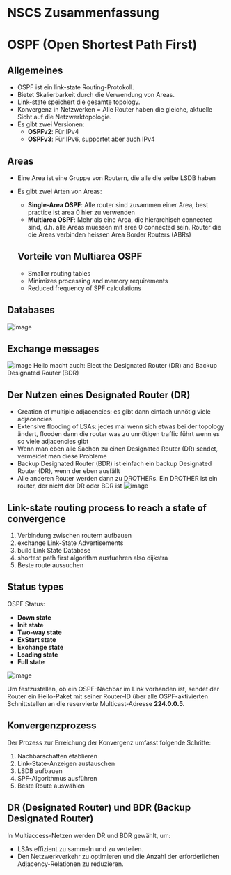 
# NSCS Zusammenfassung


# OSPF (Open Shortest Path First)

## Allgemeines
- OSPF ist ein link-state Routing-Protokoll.
- Bietet Skalierbarkeit durch die Verwendung von Areas.
- Link-state speichert die gesamte topology.
- Konvergenz in Netzwerken = Alle Router haben die gleiche, aktuelle Sicht auf die Netzwerktopologie.
- Es gibt zwei Versionen:
  - **OSPFv2**: Für IPv4
  - **OSPFv3**: Für IPv6, supportet aber auch IPv4

## Areas
- Eine Area ist eine Gruppe von Routern, die alle die selbe LSDB haben
- Es gibt zwei Arten von Areas:
  - **Single-Area OSPF**: Alle router sind zusammen einer Area, best practice ist area 0 hier zu verwenden
  - **Multiarea OSPF**: Mehr als eine Area, die hierarchisch connected sind, d.h. alle Areas muessen mit area 0 connected sein. Router die die Areas verbinden heissen Area Border Routers (ABRs)

  ## Vorteile von Multiarea OSPF
  - Smaller routing tables
  - Minimizes processing and memory requirements
  - Reduced frequency of SPF calculations
  
## Databases
![image](https://github.com/user-attachments/assets/59c1af44-f510-466b-a8f1-ce16d1d18aed)


## Exchange messages
![image](https://github.com/user-attachments/assets/0972fd75-feed-49f7-8b70-57debac26f06)
Hello macht auch: Elect the Designated Router (DR) and Backup Designated Router (BDR)

## Der Nutzen eines Designated Router (DR)
- Creation of multiple adjacencies: es gibt dann einfach unnötig viele adjacencies
- Extensive flooding of LSAs: jedes mal wenn sich etwas bei der topology ändert, flooden dann die router was zu unnötigen traffic führt wenn es so viele adjacencies gibt
- Wenn man eben alle Sachen zu einen Designated Router (DR) sendet, vermeidet man diese Probleme
- Backup Designated Router (BDR) ist einfach ein backup Designated Router (DR), wenn der eben ausfällt
- Alle anderen Router werden dann zu DROTHERs. Ein DROTHER ist ein router, der nicht der DR oder BDR ist
![image](https://github.com/user-attachments/assets/ef8b06a7-f6f6-4ee1-8e9e-7a8332fcf3f1)


## Link-state routing process to reach a state of convergence
1. Verbindung zwischen routern aufbauen
2. exchange Link-State Advertisements
3. build Link State Database
4. shortest path first algorithm ausfuehren also dijkstra
5. Beste route aussuchen

## Status types
OSPF Status:
- **Down state**
- **Init state**
- **Two-way state**
- **ExStart state**
- **Exchange state**
- **Loading state**
- **Full state**
  
![image](https://github.com/user-attachments/assets/af2cf362-f5dd-44a4-8415-55380c505b0c)

Um festzustellen, ob ein OSPF-Nachbar im Link vorhanden ist, sendet der Router ein Hello-Paket mit seiner Router-ID über alle OSPF-aktivierten Schnittstellen an die reservierte Multicast-Adresse **224.0.0.5.**


## Konvergenzprozess
Der Prozess zur Erreichung der Konvergenz umfasst folgende Schritte:
1. Nachbarschaften etablieren
2. Link-State-Anzeigen austauschen
3. LSDB aufbauen
4. SPF-Algorithmus ausführen
5. Beste Route auswählen

## DR (Designated Router) und BDR (Backup Designated Router)
In Multiaccess-Netzen werden DR und BDR gewählt, um:
- LSAs effizient zu sammeln und zu verteilen.
- Den Netzwerkverkehr zu optimieren und die Anzahl der erforderlichen Adjacency-Relationen zu reduzieren.


